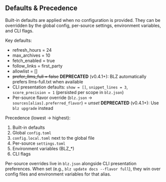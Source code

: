 ## Defaults & Precedence

Built-in defaults are applied when no configuration is provided. They can be overridden by the global config, per-source settings, environment variables, and CLI flags.

Key defaults:
- refresh_hours = 24
- max_archives = 10
- fetch_enabled = true
- follow_links = first_party
- allowlist = []
- ~~prefer_llms_full = false~~ **DEPRECATED** (v0.4.1+): BLZ automatically prefers llms-full.txt when available
- CLI presentation defaults: `show = []`, `snippet_lines = 3`, `score_precision = 1` (persisted per scope in `blz.json`)
- Per-source flavor override (`blz.json` → `sources[alias].preferred_flavor`) = _unset_ **DEPRECATED** (v0.4.1+): Use `blz upgrade` instead

Precedence (lowest → highest):
1) Built-in defaults
2) Global `config.toml`
3) `config.local.toml` next to the global file
4) Per-source `settings.toml`
5) Environment variables (BLZ_*)
6) CLI flags

Per-source overrides live in `blz.json` alongside CLI presentation preferences. When set (e.g., `blz update docs --flavor full`), they win over config files and environment variables for that alias.
